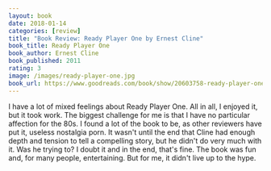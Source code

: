 ```yaml
---
layout: book
date: 2018-01-14
categories: [review]
title: "Book Review: Ready Player One by Ernest Cline"
book_title: Ready Player One
book_author: Ernest Cline
book_published: 2011
rating: 3
image: /images/ready-player-one.jpg
book_url: https://www.goodreads.com/book/show/20603758-ready-player-one
---
```

I have a lot of mixed feelings about Ready Player One. All in all, I enjoyed it, but it took work. The biggest challenge for me is that I have no particular affection for the 80s. I found a lot of the book to be, as other reviewers have put it, useless nostalgia porn. It wasn't until the end that Cline had enough depth and tension to tell a compelling story, but he didn't do very much with it. Was he trying to? I doubt it and in the end, that's fine. The book was fun and, for many people, entertaining. But for me, it didn't live up to the hype.
